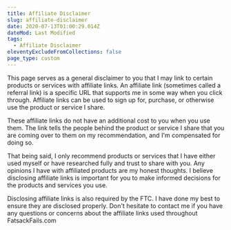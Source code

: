 ```yaml
---
title: Affiliate Disclaimer
slug: affiliate-disclaimer
date: 2020-07-13T01:00:29.014Z
dateMod: Last Modified
tags:
  - Affiliate Disclaimer
eleventyExcludeFromCollections: false
page_type: custom
---
```

This page serves as a general disclaimer to you that I may link to certain products or services with affiliate links. An affiliate link (sometimes called a referral link) is a specific URL that supports me in some way when you click through. Affiliate links can be used to sign up for, purchase, or otherwise use the product or service I share. 

These affiliate links do not have an additional cost to you when you use them. The link tells the people behind the product or service I share that you are coming over to them on my recommendation, and I'm compensated for doing so.

That being said, I only recommend products or services that I have either used myself or have researched fully and trust to share with you. Any opinions I have with affiliated products are my honest thoughts. I believe disclosing affiliate links is important for you to make informed decisions for the products and services you use.

Disclosing affiliate links is also required by the FTC. I have done my best to ensure they are disclosed properly. Don't hesitate to contact me if you have any questions or concerns about the affiliate links used throughout FatsackFails.com
